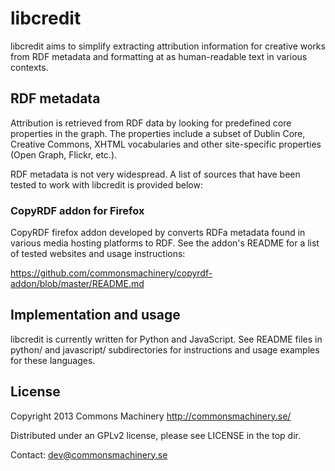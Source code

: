 libcredit
=========

libcredit aims to simplify extracting attribution information for creative
works from RDF metadata and formatting at as human-readable text in various
contexts.

RDF metadata
------------

Attribution is retrieved from RDF data by looking for predefined core
properties in the graph. The properties include a subset of Dublin Core,
Creative Commons, XHTML vocabularies and other site-specific properties
(Open Graph, Flickr, etc.).

RDF metadata is not very widespread. A list of sources that have been tested
to work with libcredit is provided below:

### CopyRDF addon for Firefox

CopyRDF firefox addon developed by converts RDFa metadata found in various
media hosting platforms to RDF. See the addon's README for a list of tested
websites and usage instructions:

https://github.com/commonsmachinery/copyrdf-addon/blob/master/README.md

Implementation and usage
------------------------

libcredit is currently written for Python and JavaScript. See README files
in python/ and javascript/ subdirectories for instructions and usage examples
for these languages.

License
-------

Copyright 2013 Commons Machinery http://commonsmachinery.se/

Distributed under an GPLv2 license, please see LICENSE in the top dir.

Contact: dev@commonsmachinery.se
